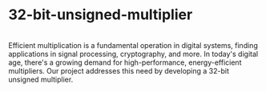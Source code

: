 # 32-bit-unsigned-multiplier
<br>Efficient multiplication is a fundamental operation in digital systems, finding applications in signal processing, cryptography, and more. In today's digital age, there's a growing demand for high-performance, energy-efficient multipliers. Our project addresses this need by developing a 32-bit unsigned multiplier.
</br>
